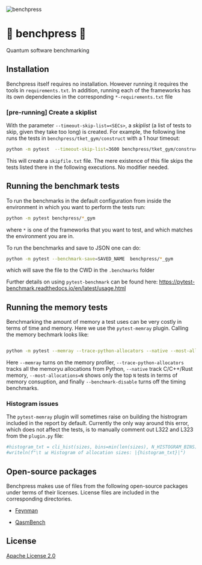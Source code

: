 ![benchpress](https://media.github.ibm.com/user/152294/files/d93c265c-44c1-4a5d-82bd-494342ede900)


# :construction: benchpress :construction:
Quantum software benchmarking

## Installation

Benchpress itself requires no installation.  However running it requires the tools in `requirements.txt`.  In addition, running each of the frameworks has its own dependencies in the corresponding `*-requirements.txt` file

### [pre-running] Create a skiplist

With the parameter `--timeout-skip-list=<SECs>`, a  *skiplist* (a list of tests to skip, given they take too long) is created.
For example, the following line runs the tests in `benchpress/tket_gym/construct` with a 1 hour timeout:

```bash
python -m pytest  --timeout-skip-list=3600 benchpress/tket_gym/construct
```

This will create a `skipfile.txt` file.
The mere existence of this file skips the tests listed there in the following executions.
No modifier needed.

## Running the benchmark tests

To run the benchmarks in the default configuration from inside the environment in which you want to perform the tests run:

```bash
python -m pytest benchpress/*_gym
```
where `*` is one of the frameworks that you want to test, and which matches the environment you are in.

To run the benchmarks and save to JSON one can do:

```bash
python -m pytest --benchmark-save=SAVED_NAME  benchpress/*_gym
```
which will save the file to the CWD in the `.benchmarks` folder

Further details on using `pytest-benchmark` can be found here: https://pytest-benchmark.readthedocs.io/en/latest/usage.html


## Running the memory tests

Benchmarking the amount of memory a  test uses can be very costly in terms of time and memory.  Here we use the `pytest-memray` plugin.  Calling the memory bechmark looks like:

```bash

python -m pytest --memray --trace-python-allocators --native --most-allocations=100 --benchmark-disable benchpress/*_gym
```

Here `--memray` turns on the memory profiler, `--trace-python-allocators` tracks all the memoryu allocations from Python, `--native` track C/C++/Rust memory, `--most-allocations=N` shows only the top `N` tests in terms of memory consuption, and finally `--benchmark-disable` turns off the timing benchmarks.

### Histogram issues

The `pytest-memray` plugin will sometimes raise on building the histrogram included in the report by default.  Currently the only way around this error, which does not affect the tests, is to manually comment out L322 and L323 from the `plugin.py` file:

```python
#histogram_txt = cli_hist(sizes, bins=min(len(sizes), N_HISTOGRAM_BINS))
#writeln(f"\t 📊 Histogram of allocation sizes: |{histogram_txt}|")
```

## Open-source packages

Benchpress makes use of files from the following open-source packages under terms of their licenses. License files are included in the corresponding directories.

- [Feynman](https://github.com/meamy/feynman)

- [QasmBench](https://github.com/pnnl/QASMBench)


## License

[Apache License 2.0](LICENSE.txt)


